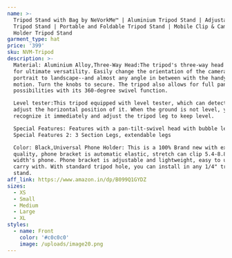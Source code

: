 ```yaml
---
name: >-
  Tripod Stand with Bag by NeVorkMe™ | Aluminium Tripod Stand | Adjustable
  Tripod Stand | Portable and Foldable Tripod Stand | Mobile Clip & Camera
  Holder Tripod Stand
garment_type: hat
price: '399'
sku: NVM-Tripod
description: >-
  Material: Aluminium Alloy,Three-Way Head:The tripod's three-way head allows
  for ultimate versatility. Easily change the orientation of the camera from
  portrait to landscape--and almost any angle in between with the handy tilt
  motion. Turn the knobs to secure. The tripod also allows for full panoramic
  possibilities with its 360-degree swivel function.

  Level tester:This tripod equipped with level tester, which can detect and
  adjust the horizontal position of it. When the ground is not level, you can
  recognize it immediately and adjust the tripod leg to keep level.

  Special Features: Features with a pan-tilt-swivel head with bubble leave;
  Special Features 2: 3 Section Legs, extendable legs

  Color: Black,Universal Phone Holder: This is a 100% Brand new with excellent
  quality, phone bracket is automatic elastic, stretch can clip 5.4-8.8 cm
  width's phone. Phone bracket is adjustable and lightweight, easy to use and
  carry with. With standard tripod hole, you can install in any 1/4" tripod
  stand.
aff_link: https://www.amazon.in/dp/B099Q1GYDZ
sizes:
  - XS
  - Small
  - Medium
  - Large
  - XL
styles:
  - name: Front
    color: '#c0c0c0'
    image: /uploads/image20.png
---
```




